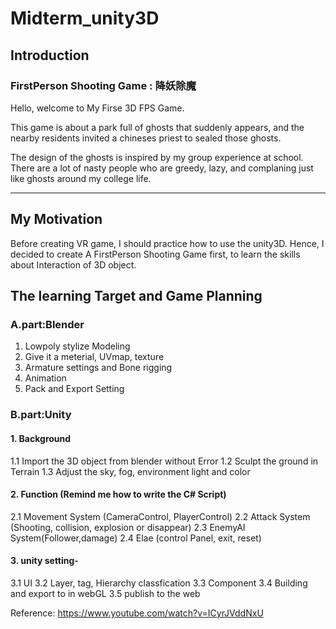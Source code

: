 # Midterm_unity3D
## Introduction
### FirstPerson Shooting Game : 降妖除魔
 Hello, welcome to My Firse 3D FPS Game.

 This game is about a park full of ghosts that suddenly appears, and the nearby residents  invited a chineses priest to sealed those ghosts. 
 
 The design of the ghosts is inspired by my group experience at school.
 There are a lot of nasty people who are greedy, lazy, and complaning just like ghosts around my college life.

 ----------------------------------------------------------------
## My Motivation  

 Before creating VR game, I should practice how to use the unity3D.
 Hence, I decided to create A FirstPerson Shooting Game first, to learn the skills about Interaction of 3D object.


## The learning Target and Game Planning
### A.part:Blender
 1. Lowpoly stylize Modeling
 2. Give it a meterial, UVmap, texture
 3. Armature settings and Bone rigging
 4. Animation
 5. Pack and Export Setting

### B.part:Unity
#### 1. Background
 1.1 Import the 3D object from blender without Error
 1.2 Sculpt the ground in Terrain
 1.3 Adjust the sky, fog, environment light and color

#### 2. Function  (Remind me how to write the C# Script)
 2.1 Movement System (CameraControl, PlayerControl)
 2.2 Attack System (Shooting, collision, explosion or disappear)
 2.3 EnemyAI System(Follower,damage)
 2.4 Elae (control Panel, exit, reset)

 #### 3. unity setting-
 3.1 UI
 3.2 Layer, tag, Hierarchy classfication
 3.3 Component
 3.4 Building and export to in webGL
 3.5 publish to the web


Reference:
 https://www.youtube.com/watch?v=ICyrJVddNxU

